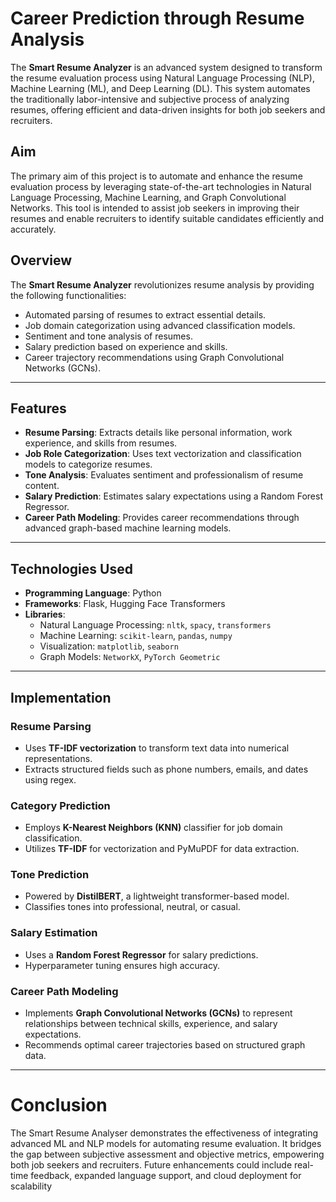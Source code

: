 # **Career Prediction through Resume Analysis**

The **Smart Resume Analyzer** is an advanced system designed to transform the resume evaluation process using Natural Language Processing (NLP), Machine Learning (ML), and Deep Learning (DL). This system automates the traditionally labor-intensive and subjective process of analyzing resumes, offering efficient and data-driven insights for both job seekers and recruiters.

## Aim  

The primary aim of this project is to automate and enhance the resume evaluation process by leveraging state-of-the-art technologies in Natural Language Processing, Machine Learning, and Graph Convolutional Networks. This tool is intended to assist job seekers in improving their resumes and enable recruiters to identify suitable candidates efficiently and accurately.

## Overview  

The **Smart Resume Analyzer** revolutionizes resume analysis by providing the following functionalities:  
- Automated parsing of resumes to extract essential details.  
- Job domain categorization using advanced classification models.  
- Sentiment and tone analysis of resumes.  
- Salary prediction based on experience and skills.  
- Career trajectory recommendations using Graph Convolutional Networks (GCNs).  

---

## Features  

- **Resume Parsing**: Extracts details like personal information, work experience, and skills from resumes.  
- **Job Role Categorization**: Uses text vectorization and classification models to categorize resumes.  
- **Tone Analysis**: Evaluates sentiment and professionalism of resume content.  
- **Salary Prediction**: Estimates salary expectations using a Random Forest Regressor.  
- **Career Path Modeling**: Provides career recommendations through advanced graph-based machine learning models.  

---

## Technologies Used  

- **Programming Language**: Python  
- **Frameworks**: Flask, Hugging Face Transformers  
- **Libraries**:  
  - Natural Language Processing: `nltk`, `spacy`, `transformers`  
  - Machine Learning: `scikit-learn`, `pandas`, `numpy`  
  - Visualization: `matplotlib`, `seaborn`  
  - Graph Models: `NetworkX`, `PyTorch Geometric`  

---

## Implementation  

### Resume Parsing  

- Uses **TF-IDF vectorization** to transform text data into numerical representations.  
- Extracts structured fields such as phone numbers, emails, and dates using regex.  

### Category Prediction  

- Employs **K-Nearest Neighbors (KNN)** classifier for job domain classification.  
- Utilizes **TF-IDF** for vectorization and PyMuPDF for data extraction.  

### Tone Prediction  

- Powered by **DistilBERT**, a lightweight transformer-based model.  
- Classifies tones into professional, neutral, or casual.  

### Salary Estimation  

- Uses a **Random Forest Regressor** for salary predictions.  
- Hyperparameter tuning ensures high accuracy.  

### Career Path Modeling  

- Implements **Graph Convolutional Networks (GCNs)** to represent relationships between technical skills, experience, and salary expectations.  
- Recommends optimal career trajectories based on structured graph data.  

---

# Conclusion 

The Smart Resume Analyser demonstrates the effectiveness of integrating advanced ML and NLP models for automating resume evaluation. It bridges the gap between subjective assessment and objective metrics, empowering both job seekers and recruiters. Future enhancements could include real-time feedback, expanded language support, and cloud deployment for scalability

 



